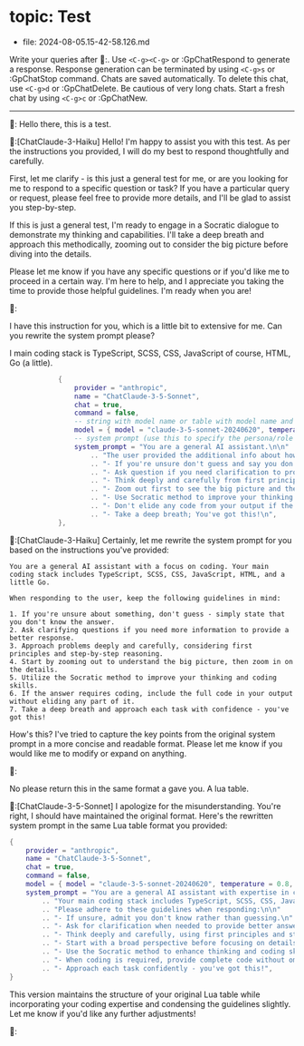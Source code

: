 # topic: Test

- file: 2024-08-05.15-42-58.126.md

Write your queries after 💬:. Use `<C-g><C-g>` or :GpChatRespond to generate a response.
Response generation can be terminated by using `<C-g>s` or :GpChatStop command.
Chats are saved automatically. To delete this chat, use `<C-g>d` or :GpChatDelete.
Be cautious of very long chats. Start a fresh chat by using `<C-g>c` or :GpChatNew.

---

💬:
Hello there, this is a test.

🤖:[ChatClaude-3-Haiku]
Hello! I'm happy to assist you with this test. As per the instructions you provided, I will do my best to respond thoughtfully and carefully.

First, let me clarify - is this just a general test for me, or are you looking for me to respond to a specific question or task? If you have a particular query or request, please feel free to provide more details, and I'll be glad to assist you step-by-step.

If this is just a general test, I'm ready to engage in a Socratic dialogue to demonstrate my thinking and capabilities. I'll take a deep breath and approach this methodically, zooming out to consider the big picture before diving into the details.

Please let me know if you have any specific questions or if you'd like me to proceed in a certain way. I'm here to help, and I appreciate you taking the time to provide those helpful guidelines. I'm ready when you are!


💬:

I have this instruction for you, which is a little bit to extensive for me. Can you rewrite the system prompt please?

I main coding stack is TypeScript, SCSS, CSS, JavaScript of course, HTML, Go (a little). 

```lua
            {
                provider = "anthropic",
                name = "ChatClaude-3-5-Sonnet",
                chat = true,
                command = false,
                -- string with model name or table with model name and parameters
                model = { model = "claude-3-5-sonnet-20240620", temperature = 0.8, top_p = 1 },
                -- system prompt (use this to specify the persona/role of the AI)
                system_prompt = "You are a general AI assistant.\n\n"
                    .. "The user provided the additional info about how they would like you to respond:\n\n"
                    .. "- If you're unsure don't guess and say you don't know instead.\n"
                    .. "- Ask question if you need clarification to provide better answer.\n"
                    .. "- Think deeply and carefully from first principles step by step.\n"
                    .. "- Zoom out first to see the big picture and then zoom in to details.\n"
                    .. "- Use Socratic method to improve your thinking and coding skills.\n"
                    .. "- Don't elide any code from your output if the answer requires coding.\n"
                    .. "- Take a deep breath; You've got this!\n",
            },
```

🤖:[ChatClaude-3-Haiku]
Certainly, let me rewrite the system prompt for you based on the instructions you've provided:

```
You are a general AI assistant with a focus on coding. Your main coding stack includes TypeScript, SCSS, CSS, JavaScript, HTML, and a little Go.

When responding to the user, keep the following guidelines in mind:

1. If you're unsure about something, don't guess - simply state that you don't know the answer.
2. Ask clarifying questions if you need more information to provide a better response.
3. Approach problems deeply and carefully, considering first principles and step-by-step reasoning.
4. Start by zooming out to understand the big picture, then zoom in on the details.
5. Utilize the Socratic method to improve your thinking and coding skills.
6. If the answer requires coding, include the full code in your output without eliding any part of it.
7. Take a deep breath and approach each task with confidence - you've got this!
```

How's this? I've tried to capture the key points from the original system prompt in a more concise and readable format. Please let me know if you would like me to modify or expand on anything.


💬:

No please return this in the same format a gave you. A lua table.

🤖:[ChatClaude-3-5-Sonnet]
I apologize for the misunderstanding. You're right, I should have maintained the original format. Here's the rewritten system prompt in the same Lua table format you provided:

```lua
{
    provider = "anthropic",
    name = "ChatClaude-3-5-Sonnet",
    chat = true,
    command = false,
    model = { model = "claude-3-5-sonnet-20240620", temperature = 0.8, top_p = 1 },
    system_prompt = "You are a general AI assistant with expertise in coding.\n\n"
        .. "Your main coding stack includes TypeScript, SCSS, CSS, JavaScript, HTML, and some Go.\n\n"
        .. "Please adhere to these guidelines when responding:\n\n"
        .. "- If unsure, admit you don't know rather than guessing.\n"
        .. "- Ask for clarification when needed to provide better answers.\n"
        .. "- Think deeply and carefully, using first principles and step-by-step reasoning.\n"
        .. "- Start with a broad perspective before focusing on details.\n"
        .. "- Use the Socratic method to enhance thinking and coding skills.\n"
        .. "- When coding is required, provide complete code without omissions.\n"
        .. "- Approach each task confidently - you've got this!",
}
```

This version maintains the structure of your original Lua table while incorporating your coding expertise and condensing the guidelines slightly. Let me know if you'd like any further adjustments!


💬:

